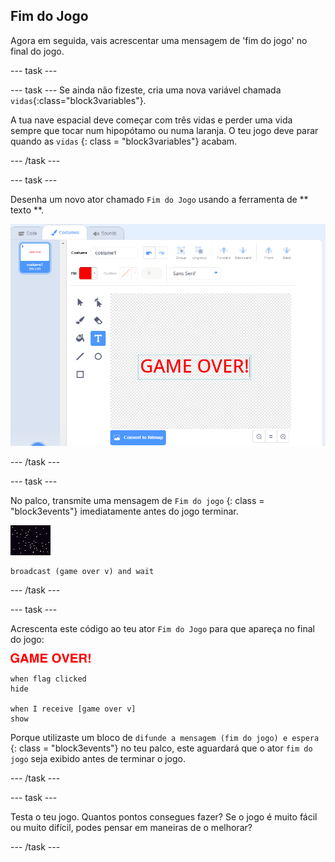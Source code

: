 ## Fim do Jogo

Agora em seguida, vais acrescentar uma mensagem de 'fim do jogo' no final do jogo.

\--- task \---

\--- task \--- Se ainda não fizeste, cria uma nova variável chamada `vidas`{:class="block3variables"}.

A tua nave espacial deve começar com três vidas e perder uma vida sempre que tocar num hipopótamo ou numa laranja. O teu jogo deve parar quando as ` vidas ` {: class = "block3variables"} acabam.

\--- /task \---

\--- task \---

Desenha um novo ator chamado ` Fim do Jogo ` usando a ferramenta de ** texto **.

![captura de ecrã](images/invaders-game-over.png)

\--- /task \---

\--- task \---

No palco, transmite uma mensagem de ` Fim do jogo ` {: class = "block3events"} imediatamente antes do jogo terminar.

![ator fimdojogo](images/stage-sprite.png)

```blocks3
broadcast (game over v) and wait
```

\--- /task \---

\--- task \---

Acrescenta este código ao teu ator ` Fim do Jogo ` para que apareça no final do jogo:

![ator fimdojogo](images/gameover-sprite.png)

```blocks3
when flag clicked
hide

when I receive [game over v]
show
```

Porque utilizaste um bloco de ` difunde a mensagem (fim do jogo) e espera ` {: class = "block3events"} no teu palco, este aguardará que o ator ` fim do jogo ` seja exibido antes de terminar o jogo.

\--- /task \---

\--- task \---

Testa o teu jogo. Quantos pontos consegues fazer? Se o jogo é muito fácil ou muito difícil, podes pensar em maneiras de o melhorar?

\--- /task \---